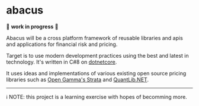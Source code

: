 # abacus

:construction_worker: **work in progress** :construction:

Abacus will be a cross platform framework of reusable libraries and apis and applications for financial risk and pricing.

Target is to use modern development practices using the best and latest in technology. It's written in C#8 on [dotnetcore](https://dotnet.microsoft.com/download).

It uses ideas and implementations of various existing open source pricing libraries such as [Open Gamma's Strata](https://github.com/OpenGamma/Strata) and [QuantLib.NET](https://github.com/amaggiulli/QLNet).

---


:information_source: NOTE: this project is a learning exercise with hopes of becomming more.
